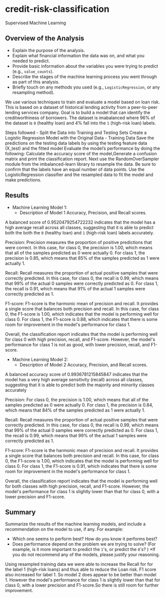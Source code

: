 # credit-risk-classification
Supervised Machine Learning 

## Overview of the Analysis

* Explain the purpose of the analysis.
* Explain what financial information the data was on, and what you needed to predict.
* Provide basic information about the variables you were trying to predict (e.g., `value_counts`).
* Describe the stages of the machine learning process you went through as part of this analysis.
* Briefly touch on any methods you used (e.g., `LogisticRegression`, or any resampling method).

We use various techniques to train and evaluate a model based on loan risk. 
This is based on a dataset of historical lending activity from a peer-to-peer lending services company.
Goal is to build a model that can identify the creditworthiness of borrowers.
The dataset is imabalanced where 96% of the dataset is `0` (healthy loan) and  4% fall into the `1` (high-risk loan) labels.

Steps followed -
Split the Data into Training and Testing Sets
Create a Logistic Regression Model with the Original Data - Training Data
Save the predictions on the testing data labels by using the testing feature data (X_test) and the fitted model
Evaluate the model’s performance by doing the following: Calculate the accuracy score of the model,Generate a confusion matrix and 
print the classification report.
Next use the RandomOverSampler module from the imbalanced-learn library to resample the data. Be sure to confirm that the labels have an equal number of data points.
Use the LogisticRegression classifier and the resampled data to fit the model and make predictions.


## Results

* Machine Learning Model 1:
  * Description of Model 1 Accuracy, Precision, and Recall scores.
  
A balanced score of 0.9520479254722232 indicates that the model has a high average recall across all classes, suggesting that it is able to predict both the both the `0` (healthy loan) and `1` (high-risk loan) labels accurately.

Precision: Precision measures the proportion of positive predictions that were correct. In this case, for class 0, the precision is 1.00, which means that all of the samples predicted as 0 were actually 0. For class 1, the precision is 0.85, which means that 85% of the samples predicted as 1 were actually 1.

Recall: Recall measures the proportion of actual positive samples that were correctly predicted. In this case, for class 0, the recall is 0.99, which means that 99% of the actual 0 samples were correctly predicted as 0. For class 1, the recall is 0.91, which means that 91% of the actual 1 samples were correctly predicted as 1.

F1-score: F1-score is the harmonic mean of precision and recall. It provides a single score that balances both precision and recall. In this case, for class 0, the F1-score is 1.00, which indicates that the model is performing well for class 0. For class 1, the F1-score is 0.88, which indicates that there is some room for improvement in the model's performance for class 1.

Overall, the classification report indicates that the model is performing well for class 0 with high precision, recall, and F1-score. However, the model's performance for class 1 is not as good, with lower precision, recall, and F1-score.


* Machine Learning Model 2:
  * Description of Model 2 Accuracy, Precision, and Recall scores.

A balanced accuracy score of 0.9936781215845847 indicates that the model has a very high average sensitivity (recall) across all classes, suggesting that it is able to predict both the majority and minority classes accurately

Precision: For class 0, the precision is 1.00, which means that all of the samples predicted as 0 were actually 0. For class 1, the precision is 0.84, which means that 84% of the samples predicted as 1 were actually 1.

Recall: Recall measures the proportion of actual positive samples that were correctly predicted. In this case, for class 0, the recall is 0.99, which means that 99% of the actual 0 samples were correctly predicted as 0. For class 1, the recall is 0.99, which means that 99% of the actual 1 samples were correctly predicted as 1.

F1-score: F1-score is the harmonic mean of precision and recall. It provides a single score that balances both precision and recall. In this case, for class 0, the F1-score is 1.00, which indicates that the model is performing well for class 0. For class 1, the F1-score is 0.91, which indicates that there is some room for improvement in the model's performance for class 1.

Overall, the classification report indicates that the model is performing well for both classes with high precision, recall, and F1-score. However, the model's performance for class 1 is slightly lower than that for class 0, with a lower precision and F1-score.
## Summary

Summarize the results of the machine learning models, and include a recommendation on the model to use, if any. For example:
* Which one seems to perform best? How do you know it performs best?
* Does performance depend on the problem we are trying to solve? (For example, is it more important to predict the `1`'s, or predict the `0`'s? )
*If you do not recommend any of the models, please justify your reasoning.

Using resampled training data we were able to increase the Recall for for the label 1 (high-risk loans) and thus able to reduce the Loan risk.
F1 score also increased for label 1. So model 2 does appear to be better than model 1.
However the model's performance for class 1 is slightly lower than that for class 0, with a lower precision and F1-score.So there is still room for further improvement.






